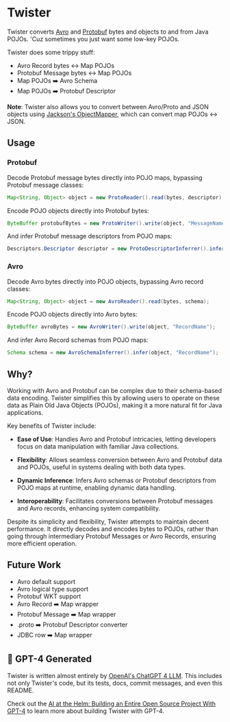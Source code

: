 # Twister

Twister converts [Avro](https://avro.apache.org/) and [Protobuf](https://protobuf.dev) bytes and objects to and from Java POJOs. 'Cuz sometimes you just want some low-key POJOs.

Twister does some trippy stuff:

* Avro Record bytes ↔️ Map POJOs
* Protobuf Message bytes ↔️ Map POJOs
* Map POJOs ➡️ Avro Schema
* Map POJOs ➡️ Protobuf Descriptor

**Note**: Twister also allows you to convert between Avro/Proto and JSON objects using [Jackson's ObjectMapper](https://github.com/FasterXML/jackson-databind), which can convert map POJOs ↔️ JSON.

## Usage

### Protobuf

Decode Protobuf message bytes directly into POJO maps, bypassing Protobuf message classes:

```java
Map<String, Object> object = new ProtoReader().read(bytes, descriptor);
```

Encode POJO objects directly into Protobuf bytes:

```java
ByteBuffer protobufBytes = new ProtoWriter().write(object, "MessageName");
```

And infer Protobuf message descriptors from POJO maps:

```java
Descriptors.Descriptor descriptor = new ProtoDescriptorInferrer().infer(object, "MessageName");
```

### Avro

Decode Avro bytes directly into POJO objects, bypassing Avro record classes:

```java
Map<String, Object> object = new AvroReader().read(bytes, schema);
```
Encode POJO objects directly into Avro bytes:

```java
ByteBuffer avroBytes = new AvroWriter().write(object, "RecordName");
```

And infer Avro Record schemas from POJO maps:

```java
Schema schema = new AvroSchemaInferrer().infer(object, "RecordName");
```

## Why?

Working with Avro and Protobuf can be complex due to their schema-based data encoding. Twister simplifies this by allowing users to operate on these data as Plain Old Java Objects (POJOs), making it a more natural fit for Java applications.

Key benefits of Twister include:

* **Ease of Use**: Handles Avro and Protobuf intricacies, letting developers focus on data manipulation with familiar Java collections.

* **Flexibility**: Allows seamless conversion between Avro and Protobuf data and POJOs, useful in systems dealing with both data types.

* **Dynamic Inference**: Infers Avro schemas or Protobuf descriptors from POJO maps at runtime, enabling dynamic data handling.

* **Interoperability**: Facilitates conversions between Protobuf messages and Avro records, enhancing system compatibility.

Despite its simplicity and flexibility, Twister attempts to maintain decent performance. It directly decodes and encodes bytes to POJOs, rather than going through intermediary Protobuf Messages or Avro Records, ensuring more efficient operation.

## Future Work

* Avro default support
* Avro logical type support
* Protobuf WKT support
* Avro Record ➡️ Map wrapper
* Protobuf Message ➡️ Map wrapper
* .proto ➡️ Protobuf Descriptor converter
* JDBC row ➡️ Map wrapper

## 🤖 GPT-4 Generated

Twister is written almost entirely by [OpenAI's ChatGPT 4 LLM](https://openai.com/product/gpt-4). This includes not only Twister's code, but its tests, docs, commit messages, and even this README.

Check out the [AI at the Helm: Building an Entire Open Source Project With GPT-4](https://cnr.sh/essays/ai-helm-building-open-source-project-gpt-4) to learn more about building Twister with GPT-4.
